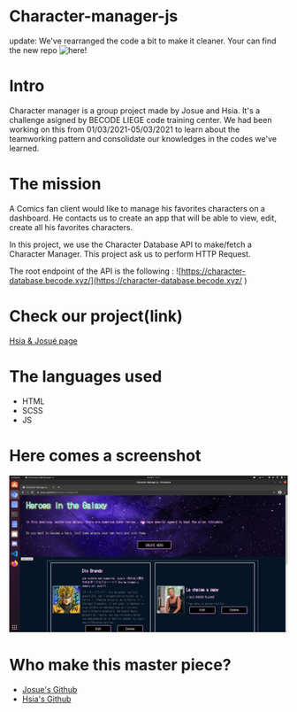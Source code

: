 # Character-manager-js
update:
We've rearranged the code a bit to make it cleaner. Your can find the new repo ![here](https://github.com/yunhsiaho/modern-js-application)!

# Intro
Character manager is a group project made by Josue and Hsia. It's a challenge asigned by BECODE LIEGE code training center. We had been working on this from 01/03/2021-05/03/2021 to learn about the teamworking pattern and consolidate our knowledges in the codes we've learned.

# The mission
A Comics fan client would like to manage his favorites characters on a dashboard. He contacts us to create an app that will be able to view, edit, create all his favorites characters.

In this project, we use the Character Database API to make/fetch a Character Manager. This project ask us to perform HTTP Request.

The root endpoint of the API is the following : ![https://character-database.becode.xyz/](https://character-database.becode.xyz/ )

# Check our project(link)
[Hsia & Josué page](https://yunhsiaho.github.io/character-manager-js/)

# The languages used
 * HTML
 * SCSS
 * JS
 
# Here comes a screenshot

![alt text](https://raw.githubusercontent.com/Josue-U/character-manager-js/hsia/img/screenshot.png "Cool")

# Who make this master piece?
* [Josue's Github](https://github.com/Josue-U)
* [Hsia's Github](https://github.com/yunhsiaho)





